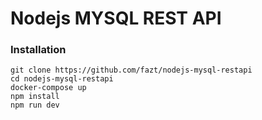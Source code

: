 # Nodejs MYSQL REST API

### Installation

```
git clone https://github.com/fazt/nodejs-mysql-restapi
cd nodejs-mysql-restapi
docker-compose up
npm install
npm run dev